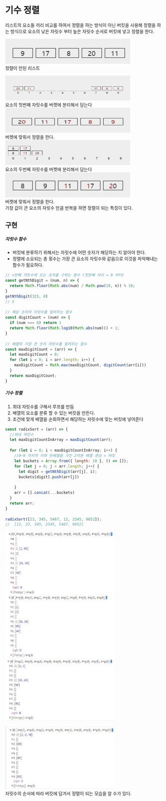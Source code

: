 # 기수 정렬
리스트의 요소들 끼리 비교를 하여서 정렬을 하는 방식이 아닌 버킷을 사용해 정렬을 하는 방식으로 요소의 낮은 자릿수 부터 높은 자릿수 순서로 버킷에 넣고 정렬을 한다.

<img src="./radix/one.jpg" width="400px" height="80px"><br>
정렬이 안된 리스트<br>

<img src="./radix/two.jpg" width="400px" height="80px"><br>
요소의 첫번째 자릿수를 버켓에 분리해서 담는다<br>
<img src="./radix/three.jpg" width="400px" height="80px"><br>
버켓에 맞춰서 정렬을 한다.<br>
<img src="./radix/four.jpg" width="400px" height="80px"><br>
요소의 두번째 자릿수를 버켓에 분리해서 담는다<br>
<img src="./radix/five.jpg" width="400px" height="80px"><br>
버켓에 맞춰서 정렬을 한다.<br>
가장 값이 큰 요소의 자릿수 만큼 반복을 하면 정렬이 되는 특징이 있다.

## 구현
##### 자릿수 함수
* 버킷에 분류하기 위해서는 자릿수에 어떤 숫자가 해당하는 지 알아야 한다.
* 정렬에 소요되는 총 횟수는 가장 큰 요소의 자릿수와 같음으로 이것을 파악해내는 함수가 필요하다.

```javascript
// n번째 자릿수에 오는 숫자를 구하는 함수 (첫번째 자리 = 0 부터)
const getNthDigit = (num, n) => {
  return Math.floor(Math.abs(num) / Math.pow(10, n)) % 10;
}
getNthDigit(325, 0)
// 5

// 해당 숫자의 자릿수를 알려주는 함수
const digitCount = (num) => {
  if (num === 0) return 1
  return Math.floor(Math.log10(Math.abs(num))) + 1;
}

// 배열의 가장 큰 숫자 자릿수를 알려주는 함수
const maxDigitCount = (arr) => {
  let maxDigitCount = 0;
  for (let i = 0; i < arr.length; i++) {
    maxDigitCount = Math.max(maxDigitCount, digitCount(arr[i]))
  }
  return maxDigitCount;
}
```
##### 기수 정렬
1. 최대 자릿수를 구해서 루프를 만듬
2. 배열의 요소를 분류 할 수 있는 버킷을 만든다.
3. 조건에 맞게 배열을 순회하면서 해당하는 자릿수에 맞는 버킷에 넣어준다

```javascript
const radixSort = (arr) => {
  //최대 자릿수
  let maxDigitCountInArray = maxDigitCount(arr);

  for (let i = 0; i < maxDigitCountInArray; i++) {
    //0~9 까지의 키와 빈배열을 가진 2차원 배열 생성 = 버킷
    let buckets = Array.from({ length: 10 }, () => []);
    for (let j = 0; j < arr.length; j++) {
      let digit = getNthDigit(arr[j], i);
      buckets[digit].push(arr[j])

    }
    arr = [].concat(...buckets)
  }
  return arr;
}

radixSort([23, 345, 5467, 12, 2345, 9852]);
//  [12, 23, 345, 2345, 5467, 9852]
```
<img src="./radix/1r.jpg" width="350px" height="200px">

<img src="./radix/2r.jpg" width="350px" height="200px">

<img src="./radix/3r.jpg" width="350px" height="200px">

<img src="./radix/4r.jpg" width="350px" height="200px"><br>
자릿수의 순서에 따라 버킷에 담겨서 정렬이 되는 모습을 알 수가 있다.
